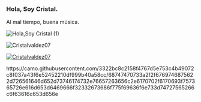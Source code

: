 ### Hola, Soy Cristal.
Al mal tiempo, buena música.

![Hola,Soy Cristal  (1)](https://user-images.githubusercontent.com/79095523/109531420-3c448400-7a8e-11eb-8297-aee1cc0f7ed4.png)

<p align="left"> <img src="https://komarev.com/ghpvc/?username=Cristalvaldez07&label=Profile%20views&color=0e75b6&style=flat" alt="Cristalvaldez07" /> </p>

<p align="left"> <a href="https://github.com/ryo-ma/github-profile-trophy"><img src="https://github-profile-trophy.vercel.app/?username=Cristalvaldez07 " alt="Cristalvaldez07 " /></a> </p>
https://camo.githubusercontent.com/3322bc8c2158f4767d5e753c4b49072c8f037a43f6e52452210df999b40a58cc/68747470733a2f2f6769746875622d726561646d652d73746174732e76657263656c2e6170702f6170693f757365726e616d653d6469666f32332673686f775f69636f6e733d74727565266c6f63616c653d656e

